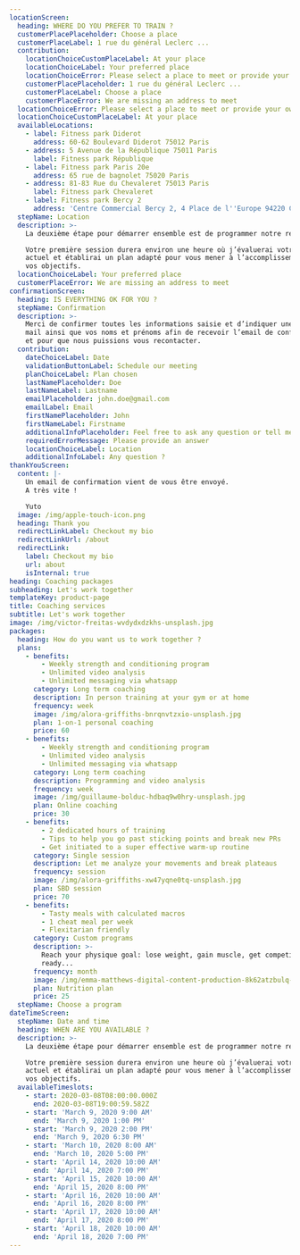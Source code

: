 ```yaml
---
locationScreen:
  heading: WHERE DO YOU PREFER TO TRAIN ?
  customerPlacePlaceholder: Choose a place
  customerPlaceLabel: 1 rue du général Leclerc ...
  contribution:
    locationChoiceCustomPlaceLabel: At your place
    locationChoiceLabel: Your preferred place
    locationChoiceError: Please select a place to meet or provide your own place
    customerPlacePlaceholder: 1 rue du général Leclerc ...
    customerPlaceLabel: Choose a place
    customerPlaceError: We are missing an address to meet
  locationChoiceError: Please select a place to meet or provide your own place
  locationChoiceCustomPlaceLabel: At your place
  availableLocations:
    - label: Fitness park Diderot
      address: 60-62 Boulevard Diderot 75012 Paris
    - address: 5 Avenue de la République 75011 Paris
      label: Fitness park République
    - label: Fitness park Paris 20e
      address: 65 rue de bagnolet 75020 Paris
    - address: 81-83 Rue du Chevaleret 75013 Paris
      label: Fitness park Chevaleret
    - label: Fitness park Bercy 2
      address: 'Centre Commercial Bercy 2, 4 Place de l''Europe 94220 Charenton-le-Pont'
  stepName: Location
  description: >-
    La deuxième étape pour démarrer ensemble est de programmer notre rencontre.

    Votre première session durera environ une heure où j’évaluerai votre niveau
    actuel et établirai un plan adapté pour vous mener à l’accomplissement de
    vos objectifs.
  locationChoiceLabel: Your preferred place
  customerPlaceError: We are missing an address to meet
confirmationScreen:
  heading: IS EVERYTHING OK FOR YOU ?
  stepName: Confirmation
  description: >-
    Merci de confirmer toutes les informations saisie et d’indiquer une adresse
    mail ainsi que vos noms et prénoms afin de recevoir l’email de confirmation
    et pour que nous puissions vous recontacter.
  contribution:
    dateChoiceLabel: Date
    validationButtonLabel: Schedule our meeting
    planChoiceLabel: Plan chosen
    lastNamePlaceholder: Doe
    lastNameLabel: Lastname
    emailPlaceholder: john.doe@gmail.com
    emailLabel: Email
    firstNamePlaceholder: John
    firstNameLabel: Firstname
    additionalInfoPlaceholder: Feel free to ask any question or tell me more about you
    requiredErrorMessage: Please provide an answer
    locationChoiceLabel: Location
    additionalInfoLabel: Any question ?
thankYouScreen:
  content: |-
    Un email de confirmation vient de vous être envoyé.
    A très vite !

    Yuto
  image: /img/apple-touch-icon.png
  heading: Thank you
  redirectLinkLabel: Checkout my bio
  redirectLinkUrl: /about
  redirectLink:
    label: Checkout my bio
    url: about
    isInternal: true
heading: Coaching packages
subheading: Let's work together
templateKey: product-page
title: Coaching services
subtitle: Let's work together
image: /img/victor-freitas-wvdydxdzkhs-unsplash.jpg
packages:
  heading: How do you want us to work together ?
  plans:
    - benefits:
        - Weekly strength and conditioning program
        - Unlimited video analysis
        - Unlimited messaging via whatsapp
      category: Long term coaching
      description: In person training at your gym or at home
      frequency: week
      image: /img/alora-griffiths-bnrqnvtzxio-unsplash.jpg
      plan: 1-on-1 personal coaching
      price: 60
    - benefits:
        - Weekly strength and conditioning program
        - Unlimited video analysis
        - Unlimited messaging via whatsapp
      category: Long term coaching
      description: Programming and video analysis
      frequency: week
      image: /img/guillaume-bolduc-hdbaq9w0hry-unsplash.jpg
      plan: Online coaching
      price: 30
    - benefits:
        - 2 dedicated hours of training
        - Tips to help you go past sticking points and break new PRs
        - Get initiated to a super effective warm-up routine
      category: Single session
      description: Let me analyze your movements and break plateaus
      frequency: session
      image: /img/alora-griffiths-xw47yqne0tq-unsplash.jpg
      plan: SBD session
      price: 70
    - benefits:
        - Tasty meals with calculated macros
        - 1 cheat meal per week
        - Flexitarian friendly
      category: Custom programs
      description: >-
        Reach your physique goal: lose weight, gain muscle, get competition
        ready...
      frequency: month
      image: /img/emma-matthews-digital-content-production-8k62atzbulq-unsplash.jpg
      plan: Nutrition plan
      price: 25
  stepName: Choose a program
dateTimeScreen:
  stepName: Date and time
  heading: WHEN ARE YOU AVAILABLE ?
  description: >-
    La deuxième étape pour démarrer ensemble est de programmer notre rencontre.

    Votre première session durera environ une heure où j’évaluerai votre niveau
    actuel et établirai un plan adapté pour vous mener à l’accomplissement de
    vos objectifs.
  availableTimeslots:
    - start: 2020-03-08T08:00:00.000Z
      end: 2020-03-08T19:00:59.582Z
    - start: 'March 9, 2020 9:00 AM'
      end: 'March 9, 2020 1:00 PM'
    - start: 'March 9, 2020 2:00 PM'
      end: 'March 9, 2020 6:30 PM'
    - start: 'March 10, 2020 8:00 AM'
      end: 'March 10, 2020 5:00 PM'
    - start: 'April 14, 2020 10:00 AM'
      end: 'April 14, 2020 7:00 PM'
    - start: 'April 15, 2020 10:00 AM'
      end: 'April 15, 2020 8:00 PM'
    - start: 'April 16, 2020 10:00 AM'
      end: 'April 16, 2020 8:00 PM'
    - start: 'April 17, 2020 10:00 AM'
      end: 'April 17, 2020 8:00 PM'
    - start: 'April 18, 2020 10:00 AM'
      end: 'April 18, 2020 7:00 PM'
---
```

